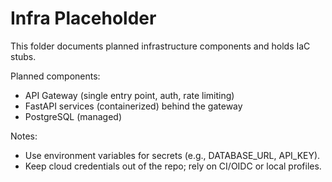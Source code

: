 # Infra Placeholder

This folder documents planned infrastructure components and holds IaC stubs.

Planned components:
- API Gateway (single entry point, auth, rate limiting)
- FastAPI services (containerized) behind the gateway
- PostgreSQL (managed)

Notes:
- Use environment variables for secrets (e.g., DATABASE_URL, API_KEY).
- Keep cloud credentials out of the repo; rely on CI/OIDC or local profiles.

